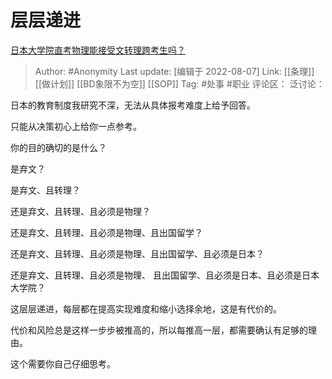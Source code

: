 # 层层递进
[日本大学院直考物理能接受文转理跨考生吗？](https://www.zhihu.com/question/523874225/answer/2614123628)

> Author: #Anonymity
> Last update: [编辑于 2022-08-07]
> Link: [[条理]] [[做计划]] [[BD象限不为空]] [[SOP]]
> Tag: #处事 #职业
> 评论区：
> 泛讨论：

日本的教育制度我研究不深，无法从具体报考难度上给予回答。

只能从决策初心上给你一点参考。

你的目的确切的是什么？

是弃文？

是弃文、且转理？

还是弃文、且转理、且必须是物理？

还是弃文、且转理、且必须是物理、且出国留学？

还是弃文、且转理、且必须是物理、且出国留学、且必须是日本？

还是弃文、且转理、且必须是物理、 且出国留学、且必须是日本、且必须是日本大学院？

这层层递进，每层都在提高实现难度和缩小选择余地，这是有代价的。

代价和风险总是这样一步步被推高的，所以每推高一层，都需要确认有足够的理由。

这个需要你自己仔细思考。
